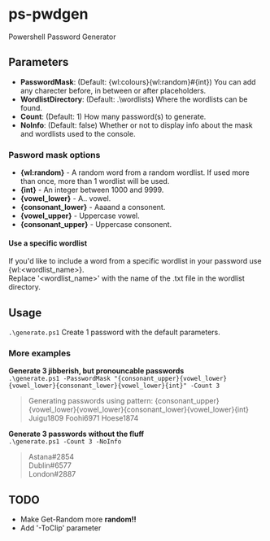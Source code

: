 # ps-pwdgen
Powershell Password Generator

## Parameters
 - **PasswordMask**: (Default: {wl:colours}{wl:random}#{int}) You can add any charecter before, in between or after placeholders.
 - **WordlistDirectory**: (Default: .\wordlists) Where the wordlists can be found.
 - **Count**: (Default: 1) How many password(s) to generate.
 - **NoInfo**: (Default: false) Whether or not to display info about the mask and wordlists used to the console.

### Pasword mask options
 - **{wl:random}** - A random word from a random wordlist. If used more than once, more than 1 wordlist will be used.  
 - **{int}** - An integer between 1000 and 9999.  
 - **{vowel_lower}** - A.. vowel.  
 - **{consonant_lower}** - Aaaand a consonent.  
 - **{vowel_upper}** - Uppercase vowel.  
 - **{consonant_upper}** - Uppercase consonent.  

#### Use a specific wordlist
If you'd like to include a word from a specific wordlist in your password use {wl:<wordlist_name>}.  
Replace '<wordlist_name>' with the name of the .txt file in the wordlist directory. 

## Usage
`.\generate.ps1` Create 1 password with the default parameters.

### More examples

**Generate 3 jibberish, but pronouncable passwords**  
`.\generate.ps1 -PasswordMask "{consonant_upper}{vowel_lower}{vowel_lower}{consonant_lower}{vowel_lower}{int}" -Count 3`
>Generating passwords using pattern: {consonant_upper}{vowel_lower}{vowel_lower}{consonant_lower}{vowel_lower}{int}  
Juigu1809
Foohi6971
Hoese1874

**Generate 3 passwords without the fluff**  
`.\generate.ps1 -Count 3 -NoInfo`
>Astana#2854  
Dublin#6577  
London#2887  

## TODO
 - Make Get-Random more **random!!**
 - Add '-ToClip' parameter

